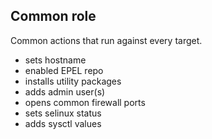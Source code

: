 ## Common role

Common actions that run against every target.

* sets hostname
* enabled EPEL repo
* installs utility packages
* adds admin user(s)
* opens common firewall ports
* sets selinux status
* adds sysctl values 
